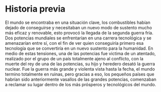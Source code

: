 # Historia previa
El mundo se encontraba en una situación clave, los combustibles habían dejado de conseguirse y necesitaban un nuevo modo de sustento mucho más eficaz y renovable, esto provocó la llegada de la segunda guerra fría. Dos potencias mundiales se enfrentarían en una carrera tecnológica y se amenazarían entre sí, con el fin de ver quien conseguiría primero esa tecnología que se convertiría en un nuevo sustento para la humanidad.
En medio de estas tensiones, una de las potencias fue victima de un atentado, realizado por el grupo de un país totalmente ajeno al conflicto, con la muerte del rey de una de las potencias, su hijo y heredero desató la guerra nuclear.
Fue la guerra más grande y violenta vista hasta la fecha, el mundo termino totalmente en ruinas, pero gracias a eso, los pequeños países que habrían sido anteriormente vasallos de las grandes potencias, comenzaban a reclamar su lugar dentro de los más prósperos y tecnológicos del mundo.
